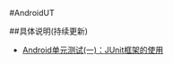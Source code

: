 #AndroidUT

##具体说明(持续更新)

- [Android单元测试(一)：JUnit框架的使用](http://blog.csdn.net/qq_17766199/article/details/78243176)

